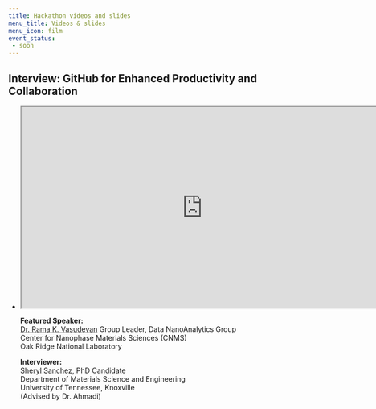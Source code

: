 ```yaml
---
title: Hackathon videos and slides
menu_title: Videos & slides
menu_icon: film
event_status:
 - soon
---
```



## Interview: GitHub for Enhanced Productivity and Collaboration

<ul class="grid">

<li class="video" markdown="1">
<iframe src="https://drive.google.com/file/d/1tffP_YrcegKsS_TUaInsmQRsNaBwJe-O/preview" width="720" height="400" allow="autoplay"></iframe>

**Featured Speaker:**  
[Dr. Rama K. Vasudevan](https://www.ornl.gov/staff-profile/rama-k-vasudevan) 
Group Leader, Data NanoAnalytics Group  
Center for Nanophase Materials Sciences (CNMS)  
Oak Ridge National Laboratory  

**Interviewer:**  
[Sheryl Sanchez](https://cmp.utk.edu/sheryl-sanchez/), PhD Candidate  
Department of Materials Science and Engineering  
University of Tennessee, Knoxville  
(Advised by Dr. Ahmadi)

</li>

</ul>

